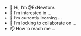 - 👋 Hi, I’m @ExNewtons
- 👀 I’m interested in ...
- 🌱 I’m currently learning ...
- 💞️ I’m looking to collaborate on ...
- 📫 How to reach me ...

<!---
ExNewtons/ExNewtons is a ✨ special ✨ repository because its `README.md` (this file) appears on your GitHub profile.
You can click the Preview link to take a look at your changes.
--->
